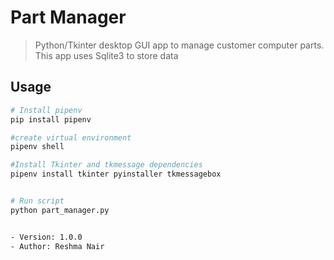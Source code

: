 # Part Manager

> Python/Tkinter desktop GUI app to manage customer computer parts. This app uses Sqlite3 to store data

## Usage

```bash
# Install pipenv
pip install pipenv

#create virtual environment
pipenv shell

#Install Tkinter and tkmessage dependencies
pipenv install tkinter pyinstaller tkmessagebox


# Run script
python part_manager.py


- Version: 1.0.0
- Author: Reshma Nair
